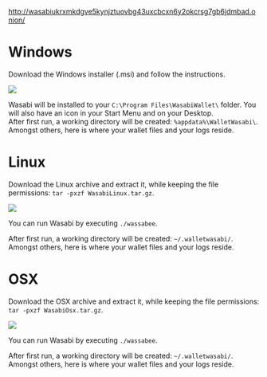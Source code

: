 http://wasabiukrxmkdgve5kynjztuovbg43uxcbcxn6y2okcrsg7gb6jdmbad.onion/

# Windows

Download the Windows installer (.msi) and follow the instructions.

![](https://imgur.com/Q3o9DBB.png)

Wasabi will be installed to your `C:\Program Files\WasabiWallet\` folder. You will also have an icon in your Start Menu and on your Desktop.  
After first run, a working directory will be created: `%appdata%\WalletWasabi\`. Amongst others, here is where your wallet files and your logs reside.

# Linux

Download the Linux archive and extract it, while keeping the file permissions: `tar -pxzf WasabiLinux.tar.gz`.

![](https://imgur.com/iZXWBAl.png)

You can run Wasabi by executing `./wassabee`.

After first run, a working directory will be created: `~/.walletwasabi/`. Amongst others, here is where your wallet files and your logs reside.

# OSX

Download the OSX archive and extract it, while keeping the file permissions: `tar -pxzf WasabiOsx.tar.gz`.

![](https://imgur.com/jpnKad7.png)

You can run Wasabi by executing `./wassabee`.

After first run, a working directory will be created: `~/.walletwasabi/`. Amongst others, here is where your wallet files and your logs reside.
